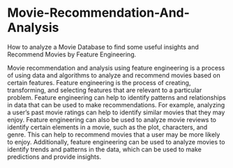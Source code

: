 # Movie-Recommendation-And-Analysis
How to analyze a Movie Database to find some useful insights and Recommend Movies by Feature Engineering.

Movie recommendation and analysis using feature engineering is a process of using data and algorithms to analyze and recommend movies based on certain features.
Feature engineering is the process of creating, transforming, and selecting features that are relevant to a particular problem.
Feature engineering can help to identify patterns and relationships in data that can be used to make recommendations.
For example, analyzing a user’s past movie ratings can help to identify similar movies that they may enjoy.
Feature engineering can also be used to analyze movie reviews to identify certain elements in a movie, such as the plot, characters, and genre.
This can help to recommend movies that a user may be more likely to enjoy.
Additionally, feature engineering can be used to analyze movies to identify trends and patterns in the data, which can be used to make predictions and provide insights.
